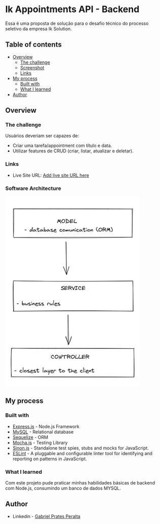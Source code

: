 # Ik Appointments API - Backend

Essa é uma proposta de solução para o desafio técnico do processo seletivo da empresa Ik Solution.

## Table of contents

- [Overview](#overview)
  - [The challenge](#the-challenge)
  - [Screenshot](#screenshot)
  - [Links](#links)
- [My process](#my-process)
  - [Built with](#built-with)
  - [What I learned](#what-i-learned)
- [Author](#author)


## Overview

### The challenge

Usuários deveriam ser capazes de:

- Criar uma tarefa/appointment com título e data.
- Utilizar features de CRUD (criar, listar, atualizar e deletar).

### Links

- Live Site URL: [Add live site URL here](https://appointments-ik-frontend.herokuapp.com/)

### Software Architecture

![](./images/MSC.png)

## My process

### Built with

- [Express.js](https://expressjs.com/pt-br/) - Node.js Framework
- [MySQL](https://www.mysql.com/) - Relational database
- [Sequelize](https://sequelize.org/) - ORM
- [Mocha.js](https://mochajs.org/) - Testing Library
- [Sinon.js](https://sinonjs.org/) - Standalone test spies, stubs and mocks for JavaScript.
- [ESLint](https://eslint.org/) - A pluggable and configurable linter tool for identifying and reporting on patterns in JavaScript.

### What I learned

Com este projeto pude praticar minhas habilidades básicas de backend com Node.js, consumindo um banco de dados MYSQL. 

## Author

- Linkedin - [Gabriel Prates Peralta](https://www.linkedin.com/in/gabriel-pperalta/)
